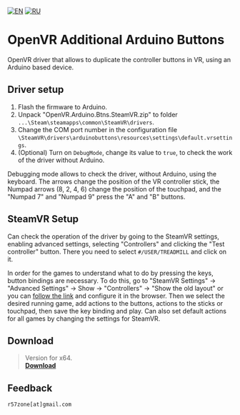 [![EN](https://user-images.githubusercontent.com/9499881/33184537-7be87e86-d096-11e7-89bb-f3286f752bc6.png)](https://github.com/r57zone/OpenVR-Additional-Arduino-Btns/blob/master/README.md)
[![RU](https://user-images.githubusercontent.com/9499881/27683795-5b0fbac6-5cd8-11e7-929c-057833e01fb1.png)](https://github.com/r57zone/OpenVR-Additional-Arduino-Btns/blob/master/README.RU.md) 
# OpenVR Additional Arduino Buttons
OpenVR driver that allows to duplicate the controller buttons in VR, using an Arduino based device.

## Driver setup
1. Flash the firmware to Arduino.
2. Unpack "OpenVR.Arduino.Btns.SteamVR.zip" to folder `...\Steam\steamapps\common\SteamVR\drivers`.
3. Change the COM port number in the configuration file `\SteamVR\drivers\arduinobuttons\resources\settings\default.vrsettings`.
4. (Optional) Turn on `DebugMode`, change its value to `true`, to check the work of the driver without Arduino.

Debugging mode allows to check the driver, without Arduino, using the keyboard. The arrows change the position of the VR controller stick, the Numpad arrows (8, 2, 4, 6) change the position of the touchpad, and the "Numpad 7" and "Numpad 9" press the "A" and "B" buttons.

## SteamVR Setup
Can check the operation of the driver by going to the SteamVR settings, enabling advanced settings, selecting "Controllers" and clicking the "Test controller" button. There you need to select `#/USER/TREADMILL` and click on it.



In order for the games to understand what to do by pressing the keys, button bindings are necessary. To do this, go to "SteamVR Settings" -> "Advanced Settings" -> Show -> "Controllers" -> "Show the old layout" or you can [follow the link](http://localhost:27062/dashboard/controllerbinding.html) and configure it in the browser. Then we select the desired running game, add actions to the buttons, actions to the sticks or touchpad, then save the key binding and play. Can also set default actions for all games by changing the settings for SteamVR.

## Download
>Version for x64.<br>
**[Download](https://github.com/r57zone/OpenVR-Additional-Arduino-Btns/releases)**

## Feedback
`r57zone[at]gmail.com`